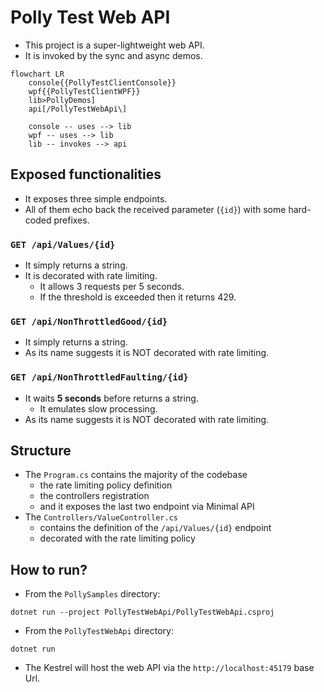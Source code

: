 # Polly Test Web API

- This project is a super-lightweight web API.
- It is invoked by the sync and async demos.

```mermaid
flowchart LR
    console{{PollyTestClientConsole}}
    wpf{{PollyTestClientWPF}}
    lib>PollyDemos]
    api[/PollyTestWebApi\]

    console -- uses --> lib
    wpf -- uses --> lib
    lib -- invokes --> api
```

## Exposed functionalities

- It exposes three simple endpoints.
- All of them echo back the received parameter (`{id}`) with some hard-coded prefixes.

### `GET /api/Values/{id}`

- It simply returns a string.
- It is decorated with rate limiting.
  - It allows 3 requests per 5 seconds.
  - If the threshold is exceeded then it returns 429.

### `GET /api/NonThrottledGood/{id}`

- It simply returns a string.
- As its name suggests it is NOT decorated with rate limiting.

### `GET /api/NonThrottledFaulting/{id}`

- It waits **5 seconds** before returns a string.
  - It emulates slow processing.
- As its name suggests it is NOT decorated with rate limiting.

## Structure

- The `Program.cs` contains the majority of the codebase
  - the rate limiting policy definition
  - the controllers registration
  - and it exposes the last two endpoint via Minimal API
- The `Controllers/ValueController.cs`
  - contains the definition of the  `/api/Values/{id}` endpoint
  - decorated with the rate limiting policy

## How to run?

- From the `PollySamples` directory:
```none
dotnet run --project PollyTestWebApi/PollyTestWebApi.csproj
```
- From the `PollyTestWebApi` directory:
```none
dotnet run
```
- The Kestrel will host the web API via the `http://localhost:45179` base Url.
